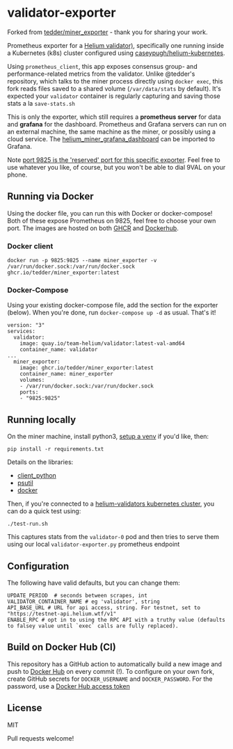 # validator-exporter

Forked from [tedder/miner_exporter](https://github.com/tedder/miner_exporter) - thank you for sharing your work.

Prometheus exporter for a [Helium validator)](https://github.com/helium/miner), specifically one running inside a Kubernetes (k8s) cluster configured using [caseypugh/helium-kubernetes](https://github.com/caseypugh/helium-kubernetes). 

Using `prometheus_client`, this app exposes consensus group- and performance-related metrics from the validator. Unlike @tedder's repository, which talks to the miner process directly using `docker exec`, this fork reads files saved to a shared volume (`/var/data/stats` by default). It's expected your `validator` container is regularly capturing and saving those stats a la `save-stats.sh`

This is only the exporter, which still requires a **prometheus server** for data and **grafana** for the dashboard. Prometheus and Grafana servers can run on an external machine, the same machine as the miner, or possibly using a cloud service. The [helium\_miner\_grafana\_dashboard](https://github.com/tedder/helium_miner_grafana_dashboard) can be imported to Grafana.

Note [port 9825 is the 'reserved' port for this specific exporter](https://github.com/prometheus/prometheus/wiki/Default-port-allocations). Feel free to use whatever you like, of course, but you won't be able to dial 9VAL on your phone.


## Running via Docker

Using the docker file, you can run this with Docker or docker-compose! Both of these expose Prometheus on 9825, feel free to choose your own port. The images are hosted on both [GHCR](https://github.com/users/tedder/packages/container/package/miner_exporter) and [Dockerhub](https://hub.docker.com/r/tedder42/miner_exporter).

### Docker client

```
docker run -p 9825:9825 --name miner_exporter -v /var/run/docker.sock:/var/run/docker.sock ghcr.io/tedder/miner_exporter:latest
```

### Docker-Compose

Using your existing docker-compose file, add the section for the exporter (below). When you're done, run `docker-compose up -d` as usual. That's it!

```
version: "3"
services:
  validator:
    image: quay.io/team-helium/validator:latest-val-amd64
    container_name: validator
...
  miner_exporter:
    image: ghcr.io/tedder/miner_exporter:latest
    container_name: miner_exporter
    volumes:
    - /var/run/docker.sock:/var/run/docker.sock
    ports:
    - "9825:9825"
```

## Running locally

On the miner machine, install python3, [setup a venv](https://docs.python.org/3/library/venv.html) if you'd like, then:

```
pip install -r requirements.txt
```

Details on the libraries:
* [client\_python](https://github.com/prometheus/client_python)
* [psutil](https://github.com/giampaolo/psutil)
* [docker](https://pypi.org/project/docker/)

Then, if you're connected to a [helium-validators kubernetes cluster](https://github.com/caseypugh/helium-validators), you can do a quick test using:

```
./test-run.sh
```

This captures stats from the `validator-0` pod and then tries to serve them using our local `validator-exporter.py` prometheus endpoint


## Configuration

The following have valid defaults, but you can change them:

```
UPDATE_PERIOD  # seconds between scrapes, int
VALIDATOR_CONTAINER_NAME # eg 'validator', string
API_BASE_URL # URL for api access, string. For testnet, set to "https://testnet-api.helium.wtf/v1"
ENABLE_RPC # opt in to using the RPC API with a truthy value (defaults to falsey value until `exec` calls are fully replaced).
```

## Build on Docker Hub (CI)

This repository has a GitHub action to automatically build a new image and push to [Docker Hub](https://hub.docker.com) on every commit (!). To configure on your own fork, create GitHub secrets for `DOCKER_USERNAME` and `DOCKER_PASSWORD`. For the password, use a [Docker Hub access token](https://hub.docker.com/settings/security)


## License

MIT

Pull requests welcome!
